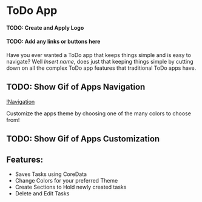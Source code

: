 # ToDo App
#### TODO: Create and Apply Logo
#### TODO: Add any links or buttons here

Have you ever wanted a ToDo app that keeps things simple and is easy to navigate? Well *Insert name*, does just that keeping things simple by cutting down on all the complex ToDo app features that traditional ToDo apps have. 

## TODO: Show Gif of Apps Navigation 
[!Navigation](Images/ToDoNavigation.gif)

Customize the apps theme by choosing one of the many colors to choose from!

## TODO: Show Gif of Apps Customization

## Features:
* Saves Tasks using CoreData
* Change Colors for your preferred Theme
* Create Sections to Hold newly created tasks
* Delete and Edit Tasks
